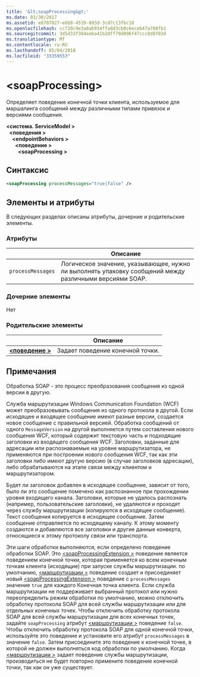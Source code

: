 ```yaml
---
title: '&lt;soapProcessing&gt;'
ms.date: 03/30/2017
ms.assetid: e8707027-e6b8-4539-893d-3cd7c13fbc18
ms.openlocfilehash: cc720c9e3a8ab934ffa8d3cb0c6eceb47a708fb1
ms.sourcegitcommit: 3d5d33f384eeba41b2dff79d096f47ccc8d8f03d
ms.translationtype: MT
ms.contentlocale: ru-RU
ms.lasthandoff: 05/04/2018
ms.locfileid: "33359553"
---
```

# <a name="ltsoapprocessinggt"></a>&lt;soapProcessing&gt;

Определяет поведение конечной точки клиента, используемое для маршалинга сообщений между различными типами привязок и версиями сообщения.

**\<система. ServiceModel >**   
&nbsp;&nbsp;**\<поведения >**   
&nbsp;&nbsp;&nbsp;&nbsp;**\<endpointBehaviors >**   
&nbsp;&nbsp;&nbsp;&nbsp;&nbsp;&nbsp;**\<поведение >**   
&nbsp;&nbsp;&nbsp;&nbsp;&nbsp;&nbsp;&nbsp;&nbsp;**\<soapProcessing >**

## <a name="syntax"></a>Синтаксис

```xml
<soapProcessing processMessages="true|false" />
```

## <a name="attributes-and-elements"></a>Элементы и атрибуты

В следующих разделах описаны атрибуты, дочерние и родительские элементы.

### <a name="attributes"></a>Атрибуты

|                   | Описание |
| ----------------- | ----------- |
| `processMessages` | Логическое значение, указывающее, нужно ли выполнять упаковку сообщений между различными версиями SOAP. |

### <a name="child-elements"></a>Дочерние элементы

Нет

### <a name="parent-elements"></a>Родительские элементы

|     | Описание |
| --- | ----------- |
| [**\<поведение >**](../../../../../docs/framework/configure-apps/file-schema/wcf/behavior-of-endpointbehaviors.md) | Задает поведение конечной точки. |

## <a name="remarks"></a>Примечания

Обработка SOAP - это процесс преобразования сообщения из одной версии в другую.

Служба маршрутизации Windows Communication Foundation (WCF) может преобразовывать сообщения из одного протокола в другой. Если исходящее и входящее сообщение имеют разные версии, создается новое сообщение с правильной версией. Обработка сообщений от одного <!--zz <xref:System.ServiceModel.Channel.MessageVersion> --> `MessageVersion` на другой выполняется путем составления нового сообщения WCF, который содержит текстовую часть и подходящие заголовки из входящего сообщения WCF. Заголовки, заданные для адресации или распознаваемые на уровне маршрутизатора, не применяются при построении нового сообщения WCF, так как эти заголовки либо имеют другую версию (в случае заголовков адресации), либо обрабатываются на этапе связи между клиентом и маршрутизатором.

Будет ли заголовок добавлен в исходящее сообщение, зависит от того, было ли это сообщение помечено как распознанное при прохождении уровня входящего канала. Заголовки, которые не удалось распознать (например, пользовательские заголовки), не удаляются и проходят через службу маршрутизации (копируются в исходящее сообщение). Текст сообщения копируется в исходящее сообщение. Затем сообщение отправляется по исходящему каналу. К этому моменту создаются и добавляются все заголовки и другие данные конверта, относящиеся к этому протоколу связи или транспорта.

Эти шаги обработки выполняются, если определено поведение обработки SOAP. Это [ \<soapProcessingExtension >](../../../../../docs/framework/configure-apps/file-schema/wcf/soapprocessing.md) поведение является поведением конечной точки, которая применяется ко всем конечным точкам клиента (исходящие) при запуске службы маршрутизации. по умолчанию, [ \<маршрутизации >](../../../../../docs/framework/configure-apps/file-schema/wcf/routing-of-servicebehavior.md) поведение создает и присоединяет новый [ \<soapProcessingExtension >](../../../../../docs/framework/configure-apps/file-schema/wcf/soapprocessing.md) поведение с `processMessages` значение `true` для каждого Конечная точка клиента. Если служба маршрутизации не поддерживает выбранный протокол или нужно переопределить режим обработки по умолчанию, можно отключить обработку протокола SOAP для всей службы маршрутизации или для отдельных конечных точек.  Чтобы отключить обработку протокола SOAP для всей службы маршрутизации для всех конечных точек, задайте `soapProcessing` атрибут [ \<маршрутизации >](../../../../../docs/framework/configure-apps/file-schema/wcf/routing-of-servicebehavior.md) поведение `false`. Чтобы отключить обработку протокола SOAP для одной конечной точки, используйте это поведение и установите его атрибут `processMessages` в значение `false`. Затем присоедините это поведение к конечной точке, в которой не должен выполняться код обработки по умолчанию.  Когда [ \<маршрутизации >](../../../../../docs/framework/configure-apps/file-schema/wcf/routing-of-servicebehavior.md) задает поведение службы маршрутизации, производиться не будет повторно примените поведение конечной точки, так как он уже существует.
